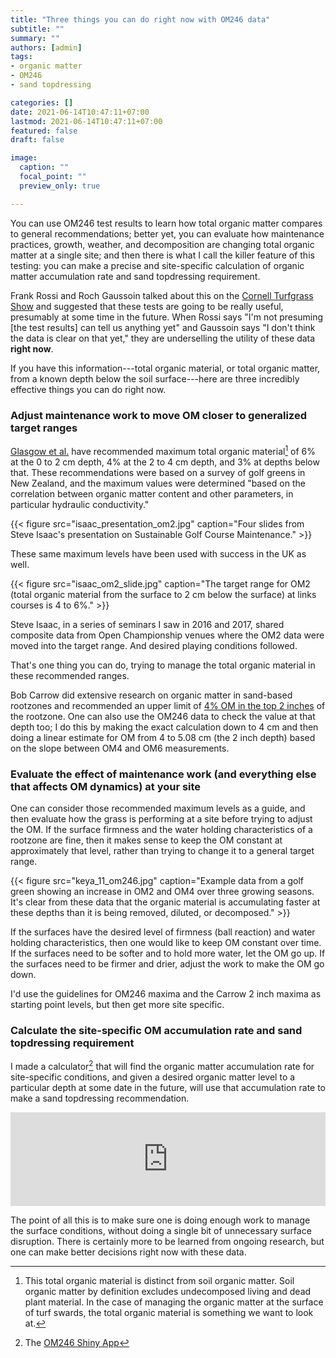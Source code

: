 ```yaml
---
title: "Three things you can do right now with OM246 data"
subtitle: ""
summary: ""
authors: [admin]
tags: 
- organic matter
- OM246
- sand topdressing

categories: []
date: 2021-06-14T10:47:11+07:00
lastmod: 2021-06-14T10:47:11+07:00
featured: false
draft: false

image:
  caption: ""
  focal_point: ""
  preview_only: true

---
```


You can use OM246 test results to learn how total organic matter compares to general recommendations; better yet, you can evaluate how maintenance practices, growth, weather, and decomposition are changing total organic matter at a single site; and then there is what I call the killer feature of this testing: you can make a precise and site-specific calculation of organic matter accumulation rate and sand topdressing requirement.

Frank Rossi and Roch Gaussoin talked about this on the [Cornell Turfgrass Show](https://youtu.be/DkydFXvoZD8?t=1015) and suggested that these tests are going to be really useful, presumably at some time in the future. When Rossi says "I'm not presuming [the test results] can tell us anything yet" and Gaussoin says "I don't think the data is clear on that yet," they are underselling the utility of these data **right now**. 

If you have this information---total organic material, or total organic matter, from a known depth below the soil surface---here are three incredibly effective things you can do right now.

### Adjust maintenance work to move OM closer to generalized target ranges

[Glasgow et al.](https://tic.msu.edu/tgif/flink?recno=106346) have recommended maximum total organic material[^1] of 6% at the 0 to 2 cm depth, 4% at the 2 to 4 cm depth, and 3% at depths below that. These recommendations were based on a survey of golf greens in New Zealand, and the maximum values were determined "based on the correlation between organic matter content and other parameters, in particular hydraulic conductivity."

[^1]: This total organic material is distinct from soil organic matter. Soil organic matter by definition excludes undecomposed living and dead plant material. In the case of managing the organic matter at the surface of turf swards, the total organic material is something we want to look at.

{{< figure src="isaac_presentation_om2.jpg" caption="Four slides from Steve Isaac's presentation on Sustainable Golf Course Maintenance." >}}

These same maximum levels have been used with success in the UK as well. 

{{< figure src="isaac_om2_slide.jpg" caption="The target range for OM2 (total organic material from the surface to 2 cm below the surface) at links courses is 4 to 6%." >}}

Steve Isaac, in a series of seminars I saw in 2016 and 2017, shared composite data from Open Championship venues where the OM2 data were moved into the target range. And desired playing conditions followed.

That's one thing you can do, trying to manage the total organic material in these recommended ranges.

Bob Carrow did extensive research on organic matter in sand-based rootzones and recommended an upper limit of [4% OM in the top 2 inches](https://usgatero.msu.edu/v02/n17.pdf) of the rootzone. One can also use the OM246 data to check the value at that depth too; I do this by making the exact calculation down to 4 cm and then doing a linear estimate for OM from 4 to 5.08 cm (the 2 inch depth) based on the slope between OM4 and OM6 measurements.

### Evaluate the effect of maintenance work (and everything else that affects OM dynamics) at your site

One can consider those recommended maximum levels as a guide, and then evaluate how the grass is performing at a site before trying to adjust the OM. If the surface firmness and the water holding characteristics of a rootzone are fine, then it makes sense to keep the OM constant at approximately that level, rather than trying to change it to a general target range.

{{< figure src="keya_11_om246.jpg" caption="Example data from a golf green showing an increase in OM2 and OM4 over three growing seasons. It's clear from these data that the organic material is accumulating faster at these depths than it is being removed, diluted, or decomposed." >}}

If the surfaces have the desired level of firmness (ball reaction) and water holding characteristics, then one would like to keep OM constant over time. If the surfaces need to be softer and to hold more water, let the OM go up. If the surfaces need to be firmer and drier, adjust the work to make the OM go down.

I'd use the guidelines for OM246 maxima and the Carrow 2 inch maxima as starting point levels, but then get more site specific.

### Calculate the site-specific OM accumulation rate and sand topdressing requirement

I made a calculator[^2] that will find the organic matter accumulation rate for site-specific conditions, and given a desired organic matter level to a particular depth at some date in the future, will use that accumulation rate to make a sand topdressing recommendation.

[^2]: The [OM246 Shiny App](https://asianturfgrass.shinyapps.io/om246/)

<script type="text/javascript" src="https://cdnjs.cloudflare.com/ajax/libs/iframe-resizer/4.3.1/iframeResizer.min.js"></script>
<style>
  iframe {
    min-width: 100%;
  }
</style>
<iframe id="myIframe" src="https://asianturfgrass.shinyapps.io/om246/" scrolling="no" frameborder="no"></iframe>
<script>
  iFrameResize({
   heightCalculationMethod: 'lowestElement'
  });
</script>

The point of all this is to make sure one is doing enough work to manage the surface conditions, without doing a single bit of unnecessary surface disruption. There is certainly more to be learned from ongoing research, but one can make better decisions right now with these data.
